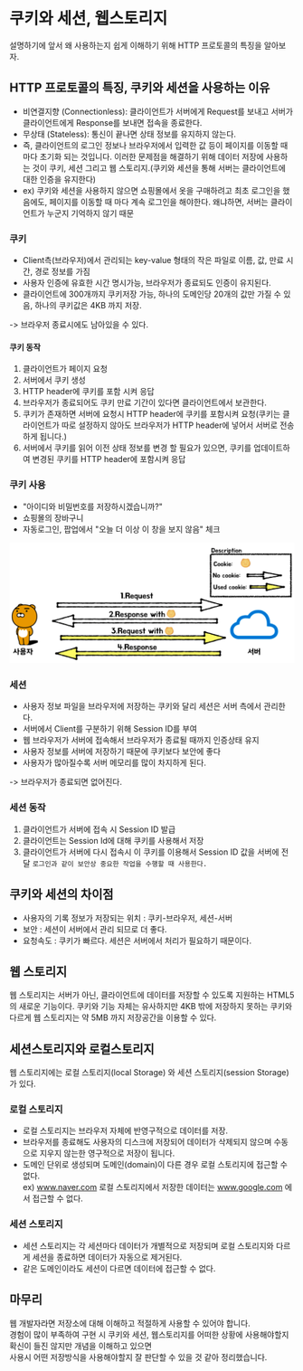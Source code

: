 # 쿠키와 세션, 웹스토리지

설명하기에 앞서 왜 사용하는지 쉽게 이해하기 위해 HTTP 프로토콜의 특징을 알아보자.

## HTTP 프로토콜의 특징, 쿠키와 세션을 사용하는 이유
- 비연결지향 (Connectionless): 클라이언트가 서버에게 Request를 보내고 서버가 클라이언트에게 Response를 보내면 접속을 종료한다.
- 무상태 (Stateless): 통신이 끝나면 상태 정보를 유지하지 않는다.
- 즉, 클라이언트의 로그인 정보나 브라우저에서 입력한 값 등이 페이지를 이동할 때 마다 초기화 되는 것입니다. 이러한 문제점을 해결하기 위해 데이터 저장에 사용하는 것이 쿠키, 세션 그리고 웹 스토리지.(쿠키와 세션을 통해 서버는 클라이언트에 대한 인증을 유지한다)
- ex) 쿠키와 세션을 사용하지 않으면 쇼핑몰에서 옷을 구매하려고 최초 로그인을 했음에도, 페이지를 이동할 때 마다 계속 로그인을 해야한다. 왜냐하면, 서버는 클라이언트가 누군지 기억하지 않기 때문

### 쿠키
- Client측(브라우저)에서 관리되는 key-value 형태의 작은 파일로 이름, 값, 만료 시간, 경로 정보를 가짐
- 사용자 인증에 유효한 시간 명시가능, 브라우저가 종료되도 인증이 유지된다.
- 클라이언트에 300개까지 쿠키저장 가능, 하나의 도메인당 20개의 값만 가질 수 있음, 하나의 쿠키값은 4KB 까지 저장.

-> 브라우저 종료시에도 남아있을 수 있다.

#### 쿠키 동작
1. 클라이언트가 페이지 요청
2. 서버에서 쿠키 생성
3. HTTP header에 쿠키를 포함 시켜 응답
4. 브라우저가 종료되어도 쿠키 만료 기간이 있다면 클라이언트에서 보관한다.
5. 쿠키가 존재하면 서버에 요청시 HTTP header에 쿠키를 포함시켜 요청(쿠키는 클라이언트가 따로 설정하지 않아도 브라우저가 HTTP header에 넣어서 서버로 전송하게 됩니다.)
6. 서버에서 쿠키를 읽어 이전 상태 정보를 변경 할 필요가 있으면, 쿠키를 업데이트하여 변경된 쿠키를 HTTP header에 포함시켜 응답

### 쿠키 사용
- "아이디와 비밀번호를 저장하시겠습니까?"
- 쇼핑몰의 장바구니
- 자동로그인, 팝업에서 "오늘 더 이상 이 창을 보지 않음" 체크

![cs](../../images/cs/img.png)

### 세션
- 사용자 정보 파일을 브라우저에 저장하는 쿠키와 달리 세션은 서버 측에서 관리한다.
- 서버에서 Client를 구분하기 위해 Session ID를 부여
- 웹 브라우저가 서버에 접속해서 브라우저가 종료될 때까지 인증상태 유지
- 사용자 정보를 서버에 저장하기 때문에 쿠키보다 보안에 좋다
- 사용자가 많아질수록 서버 메모리를 많이 차지하게 된다.

-> 브라우저가 종료되면 없어진다.

### 세션 동작
1. 클라이언트가 서버에 접속 시 Session ID 발급
2. 클라이언트는 Session Id에 대해 쿠키를 사용해서 저장
3. 클라이언트가 서버에 다시 접속시 이 쿠키를 이용해서 Session ID 값을 서버에 전달
```로그인과 같이 보안상 중요한 작업을 수행할 때 사용한다.```
   
## 쿠키와 세션의 차이점
- 사용자의 기록 정보가 저장되는 위치 : 쿠키-브라우저, 세션-서버
- 보안 : 세션이 서버에서 관리 되므로 더 좋다.
- 요청속도 : 쿠키가 빠르다. 세션은 서버에서 처리가 필요하기 때문이다.


## 웹 스토리지

웹 스토리지는 서버가 아닌, 클라이언트에 데이터를 저장할 수 있도록 지원하는 HTML5의 새로운 기능이다.
쿠키와 기능 자체는 유사하지만 4KB 밖에 저장하지 못하는 쿠키와 다르게 웹 스토리지는 약 5MB 까지 저장공간을 이용할 수 있다.

## 세션스토리지와 로컬스토리지
웹 스토리지에는 로컬 스토리지(local Storage) 와 세션 스토리지(session Storage) 가 있다.

### 로컬 스토리지
- 로컬 스토리지는 브라우저 자체에 반영구적으로 데이터를 저장.
- 브라우저를 종료해도 사용자의 디스크에 저장되어 데이터가 삭제되지 않으며 수동으로 지우지 않는한 영구적으로 저장이 됩니다.
- 도메인 단위로 생성되며 도메인(domain)이 다른 경우 로컬 스토리지에 접근할 수 없다.  
  ex) www.naver.com 로컬 스토리지에서 저장한 데이터는 www.google.com 에서 접근할 수 없다.

### 세션 스토리지
- 세션 스토리지는 각 세션마다 데이터가 개별적으로 저장되며 로컬 스토리지와 다르게 세션을 종료하면 데이터가 자동으로 제거된다.
- 같은 도메인이라도 세션이 다르면 데이터에 접근할 수 없다.

## 마무리
웹 개발자라면 저장소에 대해 이해하고 적절하게 사용할 수 있어야 합니다.   
경험이 많이 부족하여 구현 시 쿠키와 세션, 웹스토리지를 어떠한 상황에 사용해야할지 확신이 들진 않지만 개념을 이해하고 있으면  
사용시 어떤 저장방식을 사용해야할지 잘 판단할 수 있을 것 같아 정리했습니다.
